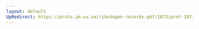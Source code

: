 ```yaml
---
layout: default
UpRedirect: https://pruto.im.uu.se/riksdagen-records-pdf/1873/prot-1873--ak--129/prot-1873--ak--129_007.pdf
---
```

